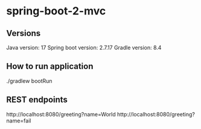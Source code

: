 # spring-boot-2-mvc
## Versions
Java version: 17
Spring boot version: 2.7.17
Gradle version: 8.4

## How to run application
./gradlew bootRun

## REST endpoints
http://localhost:8080/greeting?name=World
http://localhost:8080/greeting?name=fail

